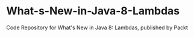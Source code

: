 # What-s-New-in-Java-8-Lambdas
Code Repository for What's New in Java 8: Lambdas, published by Packt
